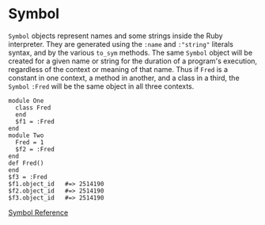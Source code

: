 # Symbol

`Symbol` objects represent names and some strings inside the Ruby interpreter.
They are generated using the `:name` and `:"string"` literals syntax, and by
the various `to_sym` methods. The same `Symbol` object will be created for a
given name or string for the duration of a program's execution, regardless of
the context or meaning of that name. Thus if `Fred` is a constant in one
context, a method in another, and a class in a third, the `Symbol` `:Fred`
will be the same object in all three contexts.

    module One
      class Fred
      end
      $f1 = :Fred
    end
    module Two
      Fred = 1
      $f2 = :Fred
    end
    def Fred()
    end
    $f3 = :Fred
    $f1.object_id   #=> 2514190
    $f2.object_id   #=> 2514190
    $f3.object_id   #=> 2514190

[Symbol Reference](http://ruby-doc.org/core-2.5.0/Symbol.html)
